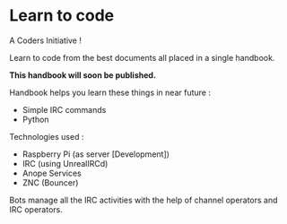 Learn to code 
===================

A Coders Initiative !

Learn to code from the best documents all placed in a single
handbook.

**This handbook will soon be published.**

Handbook helps you learn these things in near future :

+ Simple IRC commands
+ Python

Technologies used :

+ Raspberry Pi (as server [Development])
+ IRC (using UnrealIRCd)
+ Anope Services
+ ZNC (Bouncer)

Bots manage all the IRC activities with the help of channel
operators and IRC operators.


